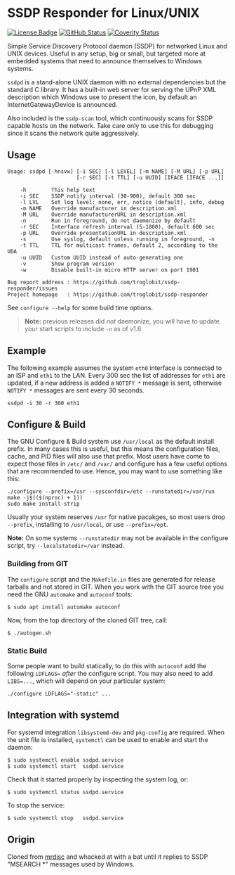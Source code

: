 SSDP Responder for Linux/UNIX
=============================
[![License Badge][]][License] [![GitHub Status][]][GitHub] [![Coverity Status][]][Coverity Scan]

Simple Service Discovery Protocol daemon (SSDP) for networked Linux and
UNIX devices.  Useful in any setup, big or small, but targeted more at
embedded systems that need to announce themselves to Windows systems.

`ssdpd` is a stand-alone UNIX daemon with no external dependencies but
the standard C library.  It has a built-in web server for serving the
UPnP XML description which Windows use to present the icon, by default
an InternetGatewayDevice is announced.

Also included is the `ssdp-scan` tool, which continuously scans for
SSDP capable hosts on the network.  Take care only to use this for
debugging since it scans the network quite aggressively.


Usage
-----

```
Usage: ssdpd [-hnsvw] [-i SEC] [-l LEVEL] [-m NAME] [-M URL] [-p URL]
                      [-r SEC] [-t TTL] [-u UUID] [IFACE [IFACE ...]]

    -h        This help text
    -i SEC    SSDP notify interval (30-900), default 300 sec
    -l LVL    Set log level: none, err, notice (default), info, debug
    -m NAME   Override manufacturer in description.xml
    -M URL    Override manufacturerURL in description.xml
    -n        Run in foreground, do not daemonize by default
    -r SEC    Interface refresh interval (5-1800), default 600 sec
    -p URL    Override presentationURL in description.xml
    -s        Use syslog, default unless running in foreground, -n
    -t TTL    TTL for multicast frames, default 2, according to the UDA
    -u UUID   Custom UUID instead of auto-generating one
    -v        Show program version
    -w        Disable built-in micro HTTP server on port 1901

Bug report address : https://github.com/troglobit/ssdp-responder/issues
Project homepage   : https://github.com/troglobit/ssdp-responder
```

See `configure --help` for some build time options.

> **Note:** previous releases did *not* daemonize, you will have to
> update your start scripts to include `-n` as of v1.6


Example
-------

The following example assumes the system `eth0` interface is connected
to an ISP and `eth1` to the LAN.  Every 300 sec the list of addresses
for `eth1` are updated, if a new address is added a `NOTIFY *` message
is sent, otherwise `NOTIFY *` messages are sent every 30 seconds.

```
ssdpd -i 30 -r 300 eth1
```


Configure & Build
-----------------

The GNU Configure & Build system use `/usr/local` as the default install
prefix.  In many cases this is useful, but this means the configuration
files, cache, and PID files will also use that prefix.  Most users have
come to expect those files in `/etc/` and `/var/` and configure has a
few useful options that are recommended to use.  Hence, you may want to
use something like this:

    ./configure --prefix=/usr --sysconfdir=/etc --runstatedir=/var/run
    make -j$(($(nproc) + 1))
    sudo make install-strip

Usually your system reserves `/usr` for native pacakges, so most users
drop `--prefix`, installing to `/usr/local`, or use `--prefix=/opt`.

**Note:** On some systems `--runstatedir` may not be available in the
  configure script, try `--localstatedir=/var` instead.


### Building from GIT

The `configure` script and the `Makefile.in` files are generated for
release tarballs and not stored in GIT.  When you work with the GIT
source tree you need the GNU `automake` and `autoconf` tools:

    $ sudo apt install automake autoconf

Now, from the top directory of the cloned GIT tree, call:

    $ ./autogen.sh


### Static Build

Some people want to build statically, to do this with `autoconf` add the
following `LDFLAGS=` *after* the configure script.  You may also need to
add `LIBS=...`, which will depend on your particular system:

    ./configure LDFLAGS="-static" ...


Integration with systemd
------------------------

For systemd integration `libsystemd-dev` and `pkg-config` are required.
When the unit file is installed, `systemctl` can be used to enable and
start the daemon:

    $ sudo systemctl enable ssdpd.service
    $ sudo systemctl start  ssdpd.service

Check that it started properly by inspecting the system log, or:

    $ sudo systemctl status ssdpd.service

To stop the service:

    $ sudo systemctl stop   ssdpd.service


Origin
------

Cloned from [mrdisc](https://github.com/troglobit/mrdisc) and whacked at
with a bat until it replies to SSDP "MSEARCH *" messages used by Windows.

[License]:         https://en.wikipedia.org/wiki/ISC_license
[License Badge]:   https://img.shields.io/badge/License-ISC-blue.svg
[GitHub]:          https://github.com/troglobit/ssdp-responder/actions/workflows/build.yml/
[GitHub Status]:   https://github.com/troglobit/ssdp-responder/actions/workflows/build.yml/badge.svg
[Coverity Scan]:   https://scan.coverity.com/projects/20496
[Coverity Status]: https://scan.coverity.com/projects/20496/badge.svg
